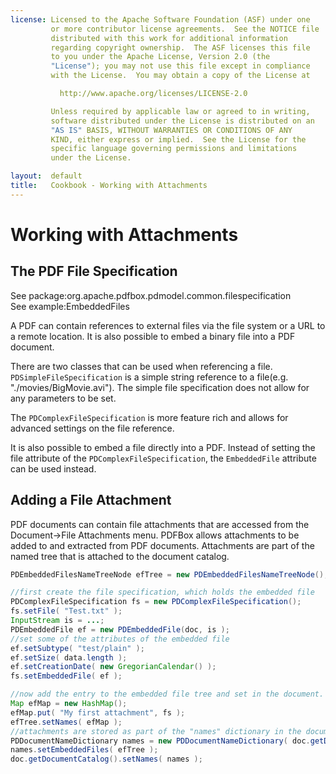 ```yaml
---
license: Licensed to the Apache Software Foundation (ASF) under one
         or more contributor license agreements.  See the NOTICE file
         distributed with this work for additional information
         regarding copyright ownership.  The ASF licenses this file
         to you under the Apache License, Version 2.0 (the
         "License"); you may not use this file except in compliance
         with the License.  You may obtain a copy of the License at

           http://www.apache.org/licenses/LICENSE-2.0

         Unless required by applicable law or agreed to in writing,
         software distributed under the License is distributed on an
         "AS IS" BASIS, WITHOUT WARRANTIES OR CONDITIONS OF ANY
         KIND, either express or implied.  See the License for the
         specific language governing permissions and limitations
         under the License.

layout:  default
title:   Cookbook - Working with Attachments
---
```


# Working with Attachments

## The PDF File Specification

See package:org.apache.pdfbox.pdmodel.common.filespecification  
See example:EmbeddedFiles  

A PDF can contain references to external files via the file system or a URL to a remote 
location. It is also possible to embed a binary file into a PDF document.

There are two classes that can be used when referencing a file. ``PDSimpleFileSpecification``
is a simple string reference to a file(e.g. "./movies/BigMovie.avi"). The simple file 
specification does not allow for any parameters to be set. 

The ``PDComplexFileSpecification`` is more feature rich and allows for advanced settings on 
the file reference.

It is also possible to embed a file directly into a PDF. Instead of setting the file 
attribute of the ``PDComplexFileSpecification``, the ``EmbeddedFile`` attribute can be used instead.

## Adding a File Attachment

PDF documents can contain file attachments that are accessed from the Document->File Attachments 
menu. PDFBox allows attachments to be added to and extracted from PDF documents. 
Attachments are part of the named tree that is attached to the document catalog.

~~~java
PDEmbeddedFilesNameTreeNode efTree = new PDEmbeddedFilesNameTreeNode();

//first create the file specification, which holds the embedded file
PDComplexFileSpecification fs = new PDComplexFileSpecification();
fs.setFile( "Test.txt" );
InputStream is = ...;
PDEmbeddedFile ef = new PDEmbeddedFile(doc, is );
//set some of the attributes of the embedded file
ef.setSubtype( "test/plain" );
ef.setSize( data.length );
ef.setCreationDate( new GregorianCalendar() );
fs.setEmbeddedFile( ef );

//now add the entry to the embedded file tree and set in the document.
Map efMap = new HashMap();
efMap.put( "My first attachment", fs );
efTree.setNames( efMap );
//attachments are stored as part of the "names" dictionary in the document catalog
PDDocumentNameDictionary names = new PDDocumentNameDictionary( doc.getDocumentCatalog() );
names.setEmbeddedFiles( efTree );
doc.getDocumentCatalog().setNames( names );
~~~